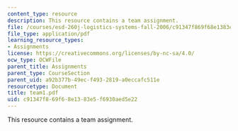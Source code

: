 ```yaml
---
content_type: resource
description: This resource contains a team assignment.
file: /courses/esd-260j-logistics-systems-fall-2006/c91347f869f68e1383e5f6930aed5e22_team1.pdf
file_type: application/pdf
learning_resource_types:
- Assignments
license: https://creativecommons.org/licenses/by-nc-sa/4.0/
ocw_type: OCWFile
parent_title: Assignments
parent_type: CourseSection
parent_uid: a92b377b-49ec-f493-2819-a0eccafc511e
resourcetype: Document
title: team1.pdf
uid: c91347f8-69f6-8e13-83e5-f6930aed5e22
---
```

This resource contains a team assignment.